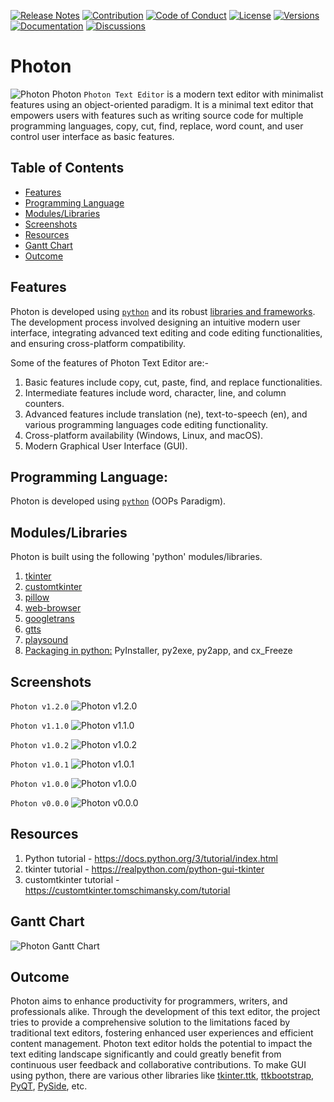 [![Release Notes](https://img.shields.io/badge/releases-view-blue)](https://github.com/photontexteditor/Photon/releases)
[![Contribution](https://img.shields.io/badge/contribute-welcome-green)](https://github.com/photontexteditor/Photon/blob/main/CONTRIBUTING.md)
[![Code of Conduct](https://img.shields.io/badge/code%20of%20conduct-view-white)](https://github.com/photontexteditor/Photon/blob/main/CODE_OF_CONDUCT.md)
[![License](https://img.shields.io/badge/license-mit-red)](https://github.com/photontexteditor/Photon/blob/main/LICENSE)
[![Versions](https://img.shields.io/badge/versions-1.3.0-orange)](https://github.com/photontexteditor/Photon/tags)
[![Documentation](https://img.shields.io/badge/documentation-view-violet)](https://github.com/photontexteditor/Photon/blob/main/README.md)
[![Discussions](https://img.shields.io/badge/discussions-view-yellow)](https://github.com/orgs/photontexteditor/discussions)
# Photon
![Photon](https://github.com/photontexteditor/Photon/blob/main/img/photon.jpg)
Photon `Photon Text Editor` is a modern text editor with minimalist features using an object-oriented paradigm. It is a minimal text editor that empowers users with features such as writing source code for multiple programming languages, copy, cut, find, replace, word count, and user control user interface as basic features.

## Table of Contents

- [Features](#features)
- [Programming Language](#programming-language)
- [Modules/Libraries](#moduleslibraries)
- [Screenshots](#screenshots)
- [Resources](#resources)
- [Gantt Chart](#gantt-chart)
- [Outcome](#outcome)

## Features
Photon is developed using [`python`](https://www.python.org/) and its robust [libraries and frameworks](#moduleslibraries). The development process involved designing an intuitive modern user interface, integrating advanced text editing and code editing functionalities, and ensuring cross-platform compatibility. 

Some of the features of Photon Text Editor are:-
1. Basic features include copy, cut, paste, find, and replace functionalities.
2. Intermediate features include word, character, line, and column counters.
3. Advanced features include translation (ne), text-to-speech (en), and various programming languages code editing functionality.
4. Cross-platform availability (Windows, Linux, and macOS).
5. Modern Graphical User Interface (GUI).

## Programming Language:
Photon is developed using [`python`](https://www.python.org) (OOPs Paradigm).

## Modules/Libraries
Photon is built using the following 'python' modules/libraries.
1. [tkinter](https://docs.python.org/3/library/tk.html)
2. [customtkinter](https://customtkinter.tomschimansky.com/)
3. [pillow](https://pillow.readthedocs.io/en/stable/)
4. [web-browser](https://docs.python.org/3/library/webbrowser.html)
5. [googletrans](https://py-googletrans.readthedocs.io/en/latest/)
6. [gtts](https://gtts.readthedocs.io/en/latest/)
7. [playsound](https://pypi.org/project/playsound/)
8. [Packaging in python:](https://packaging.python.org/en/latest/overview/) PyInstaller, py2exe, py2app, and cx_Freeze

## Screenshots
`Photon v1.2.0`
![Photon v1.2.0](https://github.com/photontexteditor/Photon/blob/main/img/photonv120.png)

`Photon v1.1.0`
![Photon v1.1.0](https://github.com/photontexteditor/Photon/blob/main/img/photonv110.png)

`Photon v1.0.2`
![Photon v1.0.2](https://github.com/photontexteditor/Photon/blob/main/img/photonv102.png)

`Photon v1.0.1`
![Photon v1.0.1](https://github.com/photontexteditor/Photon/blob/main/img/photonv101.png)

`Photon v1.0.0`
![Photon v1.0.0](https://github.com/photontexteditor/Photon/blob/main/img/photonv100.png)

`Photon v0.0.0`
![Photon v0.0.0](https://github.com/photontexteditor/Photon/blob/main/img/photonv000.png)


## Resources
1. Python tutorial - https://docs.python.org/3/tutorial/index.html
2. tkinter tutorial - https://realpython.com/python-gui-tkinter
3. customtkinter tutorial - https://customtkinter.tomschimansky.com/tutorial

## Gantt Chart
![Photon Gantt Chart](https://github.com/photontexteditor/Photon/blob/main/img/ganttchart.png)

## Outcome
Photon aims to enhance productivity for programmers, writers, and professionals alike. Through the development of this text editor, the project tries to provide a comprehensive solution to the limitations faced by traditional text editors, fostering enhanced user experiences and efficient content management. Photon text editor holds the potential to impact the text editing landscape significantly and could greatly benefit from continuous user feedback and collaborative contributions. To make GUI using python, there are various other libraries like [tkinter.ttk](https://docs.python.org/3/library/tkinter.ttk.html), [ttkbootstrap](https://ttkbootstrap.readthedocs.io/en/latest/), [PyQT](https://wiki.python.org/moin/PyQt), [PySide](https://wiki.python.org/moin/PySide), etc.
